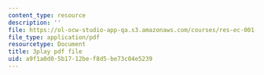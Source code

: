 ```yaml
---
content_type: resource
description: ''
file: https://ol-ocw-studio-app-qa.s3.amazonaws.com/courses/res-ec-001-exploring-fairness-in-machine-learning-for-international-development-spring-2020/a9f1a0d05b1712bef8d5be73c04e5239_6EPDzvUNCd0.pdf
file_type: application/pdf
resourcetype: Document
title: 3play pdf file
uid: a9f1a0d0-5b17-12be-f8d5-be73c04e5239
---
```

